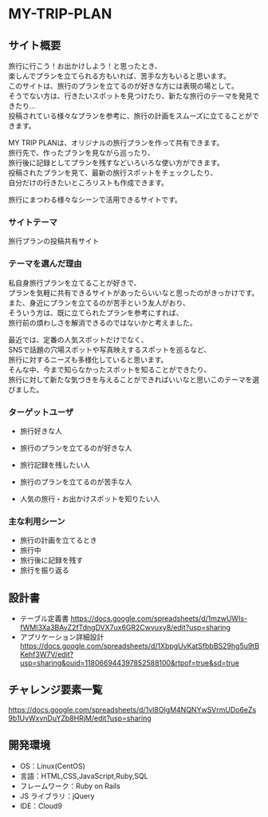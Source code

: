 # MY-TRIP-PLAN


## サイト概要

旅行に行こう！お出かけしよう！と思ったとき、  
楽しんでプランを立てられる方もいれば、苦手な方もいると思います。  
このサイトは、旅行のプランを立てるのが好きな方には表現の場として。    
そうでない方は、行きたいスポットを見つけたり、新たな旅行のテーマを発見できたり...  
投稿されている様々なプランを参考に、旅行の計画をスムーズに立てることができます。  

MY TRIP PLANは、オリジナルの旅行プランを作って共有できます。  
旅行先で、作ったプランを見ながら巡ったり、  
旅行後に記録としてプランを残すなどいろいろな使い方ができます。  
投稿されたプランを見て、最新の旅行スポットをチェックしたり、  
自分だけの行きたいところリストも作成できます。  

旅行にまつわる様々なシーンで活用できるサイトです。


### サイトテーマ

旅行プランの投稿共有サイト

### テーマを選んだ理由

私自身旅行プランを立てることが好きで、  
プランを気軽に共有できるサイトがあったらいいなと思ったのがきっかけです。  
また、身近にプランを立てるのが苦手という友人がおり、  
そういう方は、既に立てられたプランを参考にすれば、  
旅行前の煩わしさを解消できるのではないかと考えました。  

最近では、定番の人気スポットだけでなく、  
SNSで話題の穴場スポットや写真映えするスポットを巡るなど、  
旅行に対するニーズも多様化していると思います。  
そんな中、今まで知らなかったスポットを知ることができたり、  
旅行に対して新たな気づきを与えることができればいいなと思いこのテーマを選びました。


### ターゲットユーザ

- 旅行好きな人
- 旅行のプランを立てるのが好きな人
- 旅行記録を残したい人

- 旅行のプランを立てるのが苦手な人
- 人気の旅行・お出かけスポットを知りたい人

### 主な利用シーン

- 旅行の計画を立てるとき
- 旅行中
- 旅行後に記録を残す
- 旅行を振り返る

## 設計書

- テーブル定義書
  <https://docs.google.com/spreadsheets/d/1mzwUWIs-fWMI3Xa3BAyZ2fTdngDVX7ux6GR2Cwvuxy8/edit?usp=sharing>
- アプリケーション詳細設計
  <https://docs.google.com/spreadsheets/d/1XbpgUvKatSfbbBS29hg5u9tBKehf3W7V/edit?usp=sharing&ouid=118066944397852588100&rtpof=true&sd=true>

## チャレンジ要素一覧

<https://docs.google.com/spreadsheets/d/1vl8OIgM4NQNYwSVrmUDo6eZs9b1UvWxvnDuYZb8HRjM/edit?usp=sharing>

## 開発環境

- OS：Linux(CentOS)
- 言語：HTML,CSS,JavaScript,Ruby,SQL
- フレームワーク：Ruby on Rails
- JS ライブラリ：jQuery
- IDE：Cloud9
